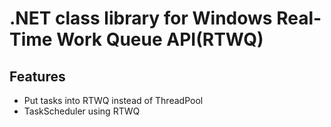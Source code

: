 # .NET class library for Windows Real-Time Work Queue API(RTWQ)

## Features

* Put tasks into RTWQ instead of ThreadPool
* TaskScheduler using RTWQ

